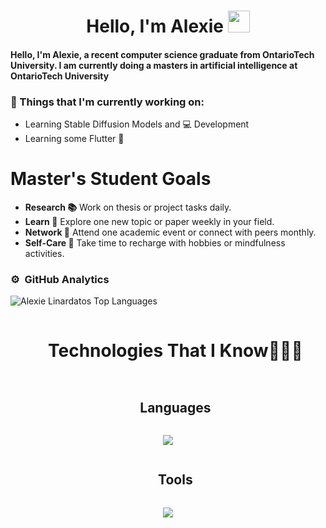 <h1 align="center"><b> Hello, I'm Alexie </b><img src="https://media.giphy.com/media/hvRJCLFzcasrR4ia7z/giphy.gif" width="35"></h1>
<!--  -->

<h4>Hello, I'm Alexie, a recent computer science graduate from OntarioTech University. I am currently doing a masters in artificial intelligence at OntarioTech University </h4>
                                                                                                                                     
### 💼  Things that I'm currently working on: 
* Learning Stable Diffusion Models and :computer: Development
* Learning some Flutter :calling:

# Master's Student Goals
- **Research 📚** Work on thesis or project tasks daily.  
- **Learn 🧠** Explore one new topic or paper weekly in your field.  
- **Network 🤝** Attend one academic event or connect with peers monthly.  
- **Self-Care 🧘** Take time to recharge with hobbies or mindfulness activities.                                                                                                         

### ⚙️ &nbsp;GitHub Analytics
<div style="display: flex; justify-content: space-between; align-items: center;">

   <img src="https://github-readme-stats.vercel.app/api/top-langs/?username=AlexieLinardatos&layout=compact&theme=dark&bg_color=0A0A0A" alt="Alexie Linardatos Top Languages"/>

</div>



<!--h1 without bottom border-->
<div id="user-content-toc">
  <ul align="center">
    <summary><h1 style="display: inline-block">Technologies That I Know👨🏻‍💻</h1></summary>
  </ul>
</div>


<!--h1 without bottom border-->
<div id="user-content-toc">
  <ul align="center">
    <summary><h2 style="display: inline-block">Languages</h2></summary>
  </ul>
</div>
<!--tech stack icons-->
<p align="center">
  <a href="https://skillicons.dev">
    <img src="https://skillicons.dev/icons?i=py,java,html,js,cpp,c,dart, kotlin,mysql,css" />
  </a>
</p>

<!--h1 without bottom border-->
<div id="user-content-toc">
  <ul align="center">
    <summary><h2 style="display: inline-block">Tools</h2></summary>
  </ul>
</div> 
<!--tech stack icons-->
<p align="center">
  <a href="https://skillicons.dev">
    <img src="https://skillicons.dev/icons?i=git,vscode,linux,androidstudio,firebase,atom,gradle,unity" />
  </a>
</p>



